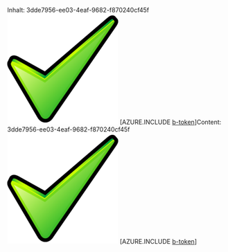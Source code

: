 <span data-ttu-id="2b04e-101">Inhalt: 3dde7956-ee03-4eaf-9682-f870240cf45f![Bild](1fb65652-989e-4ff7-9960-da02ced92ed0.png)
[AZURE.INCLUDE [b-token](fce5fc3a-6009-4370-80b3-a993f9be512b.md)]</span><span class="sxs-lookup"><span data-stu-id="2b04e-101">Content: 3dde7956-ee03-4eaf-9682-f870240cf45f![image](1fb65652-989e-4ff7-9960-da02ced92ed0.png)
[AZURE.INCLUDE [b-token](fce5fc3a-6009-4370-80b3-a993f9be512b.md)]</span></span>
